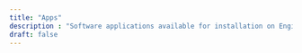 ```yaml
---
title: "Apps"
description : "Software applications available for installation on Engines."
draft: false
---
```

